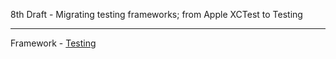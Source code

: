 8th Draft - Migrating testing frameworks; from Apple XCTest to Testing

- - - -

Framework - [Testing](https://developer.apple.com/documentation/testing/migratingfromxctest)
